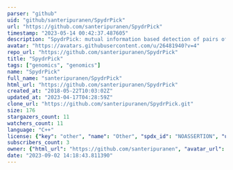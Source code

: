 ```yaml
---
parser: "github"
uid: "github/santeripuranen/SpydrPick"
url: "https://github.com/santeripuranen/SpydrPick"
timestamp: "2023-05-14 00:42:37.487605"
description: "SpydrPick: mutual information based detection of pairs of genomic loci co-evolving under a shared selective pressure."
avatar: "https://avatars.githubusercontent.com/u/26481940?v=4"
repo_url: "https://github.com/santeripuranen/SpydrPick"
title: "SpydrPick"
tags: ["genomics", "genomics"]
name: "SpydrPick"
full_name: "santeripuranen/SpydrPick"
html_url: "https://github.com/santeripuranen/SpydrPick"
created_at: "2018-05-22T10:03:02Z"
updated_at: "2023-04-17T04:28:59Z"
clone_url: "https://github.com/santeripuranen/SpydrPick.git"
size: 176
stargazers_count: 11
watchers_count: 11
language: "C++"
license: {"key": "other", "name": "Other", "spdx_id": "NOASSERTION", "url": null, "node_id": "MDc6TGljZW5zZTA="}
subscribers_count: 3
owner: {"html_url": "https://github.com/santeripuranen", "avatar_url": "https://avatars.githubusercontent.com/u/26481940?v=4", "login": "santeripuranen", "type": "User"}
date: "2023-09-02 14:18:43.811390"
---
```

